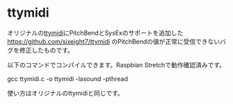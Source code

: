 # ttymidi
オリジナルの[ttymidi](https://github.com/moddevices/mod-ttymidi)にPitchBendとSysExのサポートを追加した https://github.com/sixeight7/ttymidi のPitchBendの値が正常に受信できないバグを修正したものです。

以下のコマンドでコンパイルできます。Raspbian Stretchで動作確認済みです。

gcc ttymidi.c -o ttymidi -lasound -pthread

使い方はオリジナルのttymidiと同じです。